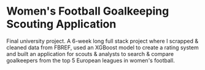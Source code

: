 # Women's Football Goalkeeping Scouting Application

Final university project. A 6-week long full stack project where I scrapped & cleaned data from FBREF, used an XGBoost model to create a rating system and built an application for scouts & analysts to search & compare goalkeepers from the top 5 European leagues in women's football.
